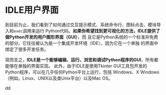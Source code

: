IDLE用户界面
================================================================================
到目前为止，我们看到了如何通过交互提示模式、系统命令行、图标点击、模块导入和`exec`调用来运行
Python代码。**如果你希望找到更可视化的方法，IDLE提供了做Python开发的用户图形界面（GUI）**，而
且它是Python系统的一个标准并免费的部分。它往往被认为是一个集成开发环境（IDE），因为它在一个单独
的界面中绑定了很多开发任务。

简而言之，**IDLE是一个能够编辑、运行、浏览和调试Python程序的GUI**，所有都能够在单独的界面实现。
此外，由于IDLE是使用Tkinter GUI工具包开发的Python程序，可以在几乎任何Python平台上运行，包括
Windows、X Windows（例如，Linux、UNIX以及类Unix平台）以及Mac OS。






































dd
